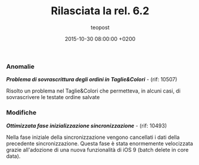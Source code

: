 ﻿---
layout: news_item
title: Rilasciata la rel. 6.2
date: "2015-10-30 08:00:00 +0200"
author: teopost
version: 6.2
categories: [release]
---

### Anomalie

**_Problema di sovrascrittura degli ordini in Taglie&Colori_** - (rif: 10507)

Risolto un problema nel Taglie&Colori che permetteva, in alcuni casi, di sovrascrivere le testate ordine salvate

### Modifiche

**_Ottimizzata fase inizializzazione sincronizzazione_** - (rif: 10493)

Nella fase iniziale della sincronizzazione vengono cancellati i dati della precedente sincronizzazione.
Questa fase è stata enormemente velocizzata grazie all'adozione di una nuova funzionalità di iOS 9 (batch delete in core data).
